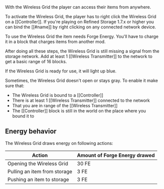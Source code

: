 With the Wireless Grid the player can access their items from anywhere.

To activate the Wireless Grid, the player has to right click the Wireless Grid on a [[Controller]]. If you're playing on Refined Storage 1.7.x or higher you can bind the [[#name]] by right clicking on any connected network device.

To use the Wireless Grid the item needs Forge Energy. You'll have to charge it in a block that charges items from another mod.

After doing all these steps, the Wireless Grid is still missing a signal from the storage network. Add at least 1 [[Wireless Transmitter]] to the network to get a basic range of 16 blocks.

If the Wireless Grid is ready for use, it will light up blue.

Sometimes, the Wireless Grid doesn't open or stays gray. To enable it make sure that:

- The Wireless Grid is bound to a [[Controller]]
- There is at least 1 [[Wireless Transmitter]] connected to the network
- That you are in range of the [[Wireless Transmitter]]
- The [[Controller]] block is still in the world on the place where you bound it to

## Energy behavior
The Wireless Grid draws energy on following actions:

|Action|Amount of Forge Energy drawed|
|------|------|
|Opening the Wireless Grid|30 FE|
|Pulling an item from storage|3 FE|
|Pushing an item to storage|3 FE|